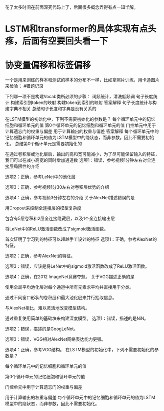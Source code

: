 花了太多时间在前面深究代码上了，后面很多概念弄得有点一知半解。
# LSTM和transformer的具体实现有点头疼，后面有空要回头看一下
# 协变量偏移和标签偏移
一个是用来训练的样本和测试的样本的分布不一样，比如拿照片训练，用卡通图片来检验；
#错题记录

下列哪一项不是构建Vocab类所必须的步骤：
词频统计，清洗低频词
句子长度统计
构建索引到token的映射
构建token到索引的映射
答案解释
句子长度统计与构建字典不相关
总结句子长度和字典是没有关系的

在LSTM模型的初始化中，下列不需要初始化的参数是？
每个循环单元中的记忆细胞和循环单元的值
第0个循环单元的记忆细胞和循环单元的值
门控单元中用于计算遗忘门的权重与偏差
用于计算输出的权重与偏差
答案解释
每个循环单元中的记忆细胞和循环单元的值为LSTM模型中的隐状态，而非参数，因此不需要初始化。
总结第0个循环单元是需要初始化的

在通过卷积层或池化层后，输出的高和宽可能减小，为了尽可能保留输入的特征，我们可以在减小高宽的同时增加通道数
选项1：错误，参考视频1分钟左右对全连接层局限性的介绍

选项2：正确，参考LeNet中的池化层

选项3：正确，参考视频1分30左右对卷积层优势的介绍

选项4：正确，参考视频3分钟左右的介绍
关于AlexNet描述错误的是

用Dropout来控制全连接层的模型复杂度

包含有5层卷积和2层全连接隐藏层，以及1个全连接输出层

将LeNet中的ReLU激活函数改成了sigmoid激活函数。

首次证明了学习到的特征可以超越⼿⼯设计的特征
选项1：正确，参考AlexNet的特征。

选项2：正确，参考AlexNet的特征。

选项3：错误，应该是将LeNet中的sigmoid激活函数改成了ReLU激活函数。

选项4：正确，在2012 ImageNet竞赛夺魁。
关于VGG描述正确的是

使⽤全局平均池化层对每个通道中所有元素求平均并直接⽤于分类。

通过不同窗口形状的卷积层和最⼤池化层来并⾏抽取信息。

与AlexNet相比，难以灵活地改变模型结构。

通过重复使⽤简单的基础块来构建深度模型。
选项1：错误，描述的是NiN。

选项2：错误，描述的是GoogLeNet。

选项3：错误，VGG相对AlexNet网络表达能力更强。

选项4：正确，参考VGG结构。
在LSTM模型的初始化中，下列不需要初始化的参数是？

每个循环单元中的记忆细胞和循环单元的值

第0个循环单元的记忆细胞和循环单元的值

门控单元中用于计算遗忘门的权重与偏差

用于计算输出的权重与偏差
每个循环单元中的记忆细胞和循环单元的值为LSTM模型中的隐状态，而非参数，因此不需要初始化。

# 
